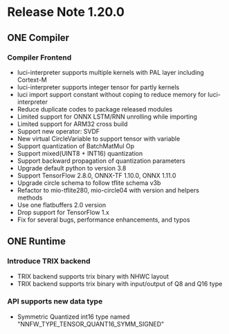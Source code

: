 # Release Note 1.20.0

## ONE Compiler

### Compiler Frontend

- luci-interpreter supports multiple kernels with PAL layer including Cortext-M
- luci-interpreter supports integer tensor for partly kernels
- luci import support constant without coping to reduce memory for luci-interpreter
- Reduce duplicate codes to package released modules
- Limited support for ONNX LSTM/RNN unrolling while importing
- Limited support for ARM32 cross build
- Support new operator: SVDF
- New virtual CircleVariable to support tensor with variable
- Support quantization of BatchMatMul Op
- Support mixed(UINT8 + INT16) quantization
- Support backward propagation of quantization parameters
- Upgrade default python to version 3.8
- Support TensorFlow 2.8.0, ONNX-TF 1.10.0, ONNX 1.11.0
- Upgrade circle schema to follow tflite schema v3b
- Refactor to mio-tflite280, mio-circle04 with version and helpers methods
- Use one flatbuffers 2.0 version
- Drop support for TensorFlow 1.x
- Fix for several bugs, performance enhancements, and typos

## ONE Runtime

### Introduce TRIX backend
- TRIX backend supports trix binary with NHWC layout
- TRIX backend supports trix binary with input/output of Q8 and Q16 type

### API supports new data type
- Symmetric Quantized int16 type named "NNFW_TYPE_TENSOR_QUANT16_SYMM_SIGNED"


